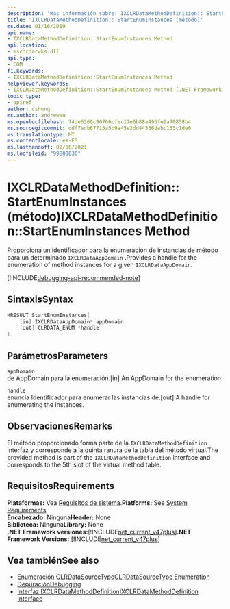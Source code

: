 ```yaml
---
description: 'Más información sobre: IXCLRDataMethodDefinition:: StartEnumInstances (método)'
title: 'IXCLRDataMethodDefinition:: StartEnumInstances (método)'
ms.date: 01/16/2019
api.name:
- IXCLRDataMethodDefinition::StartEnumInstances Method
api.location:
- mscordacwks.dll
api.type:
- COM
f1.keywords:
- IXCLRDataMethodDefinition::StartEnumInstances Method
helpviewer.keywords:
- IXCLRDataMethodDefinition::StartEnumInstances Method [.NET Framework debugging]
topic_type:
- apiref
author: cshung
ms.author: andrewau
ms.openlocfilehash: 74de6360c90766cfec17e6b88a495fe2a70858b4
ms.sourcegitcommit: ddf7edb67715a5b9a45e3dd44536dabc153c1de0
ms.translationtype: MT
ms.contentlocale: es-ES
ms.lasthandoff: 02/06/2021
ms.locfileid: "99800830"
---
```

# <a name="ixclrdatamethoddefinitionstartenuminstances-method"></a><span data-ttu-id="6268a-103">IXCLRDataMethodDefinition:: StartEnumInstances (método)</span><span class="sxs-lookup"><span data-stu-id="6268a-103">IXCLRDataMethodDefinition::StartEnumInstances Method</span></span>

<span data-ttu-id="6268a-104">Proporciona un identificador para la enumeración de instancias de método para un determinado `IXCLRDataAppDomain` .</span><span class="sxs-lookup"><span data-stu-id="6268a-104">Provides a handle for the enumeration of method instances for a given `IXCLRDataAppDomain`.</span></span>

[!INCLUDE[debugging-api-recommended-note](../../../../includes/debugging-api-recommended-note.md)]

## <a name="syntax"></a><span data-ttu-id="6268a-105">Sintaxis</span><span class="sxs-lookup"><span data-stu-id="6268a-105">Syntax</span></span>

```cpp
HRESULT StartEnumInstances(
    [in] IXCLRDataAppDomain* appDomain,
    [out] CLRDATA_ENUM *handle
);
```

## <a name="parameters"></a><span data-ttu-id="6268a-106">Parámetros</span><span class="sxs-lookup"><span data-stu-id="6268a-106">Parameters</span></span>

`appDomain`\
<span data-ttu-id="6268a-107">de AppDomain para la enumeración.</span><span class="sxs-lookup"><span data-stu-id="6268a-107">[in] An AppDomain for the enumeration.</span></span>

`handle`\
<span data-ttu-id="6268a-108">enuncia Identificador para enumerar las instancias de.</span><span class="sxs-lookup"><span data-stu-id="6268a-108">[out] A handle for enumerating the instances.</span></span>

## <a name="remarks"></a><span data-ttu-id="6268a-109">Observaciones</span><span class="sxs-lookup"><span data-stu-id="6268a-109">Remarks</span></span>

<span data-ttu-id="6268a-110">El método proporcionado forma parte de la `IXCLRDataMethodDefinition` interfaz y corresponde a la quinta ranura de la tabla del método virtual.</span><span class="sxs-lookup"><span data-stu-id="6268a-110">The provided method is part of the `IXCLRDataMethodDefinition` interface and corresponds to the 5th slot of the virtual method table.</span></span>

## <a name="requirements"></a><span data-ttu-id="6268a-111">Requisitos</span><span class="sxs-lookup"><span data-stu-id="6268a-111">Requirements</span></span>

<span data-ttu-id="6268a-112">**Plataformas:** Vea [Requisitos de sistema](../../get-started/system-requirements.md).</span><span class="sxs-lookup"><span data-stu-id="6268a-112">**Platforms:** See [System Requirements](../../get-started/system-requirements.md).</span></span>  
<span data-ttu-id="6268a-113">**Encabezado:** Ninguna</span><span class="sxs-lookup"><span data-stu-id="6268a-113">**Header:** None</span></span>  
<span data-ttu-id="6268a-114">**Biblioteca:** Ninguna</span><span class="sxs-lookup"><span data-stu-id="6268a-114">**Library:** None</span></span>  
<span data-ttu-id="6268a-115">**.NET Framework versiones:**[!INCLUDE[net_current_v47plus](../../../../includes/net-current-v47plus.md)]</span><span class="sxs-lookup"><span data-stu-id="6268a-115">**.NET Framework Versions:** [!INCLUDE[net_current_v47plus](../../../../includes/net-current-v47plus.md)]</span></span>  

## <a name="see-also"></a><span data-ttu-id="6268a-116">Vea también</span><span class="sxs-lookup"><span data-stu-id="6268a-116">See also</span></span>

- [<span data-ttu-id="6268a-117">Enumeración CLRDataSourceType</span><span class="sxs-lookup"><span data-stu-id="6268a-117">CLRDataSourceType Enumeration</span></span>](clrdatasourcetype-enumeration.md)
- [<span data-ttu-id="6268a-118">Depuración</span><span class="sxs-lookup"><span data-stu-id="6268a-118">Debugging</span></span>](index.md)
- [<span data-ttu-id="6268a-119">Interfaz IXCLRDataMethodDefinition</span><span class="sxs-lookup"><span data-stu-id="6268a-119">IXCLRDataMethodDefinition Interface</span></span>](ixclrdatamethoddefinition-interface.md)
